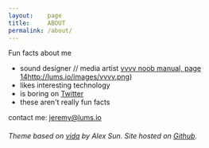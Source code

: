 ```yaml
---
layout:    page
title:     ABOUT
permalink: /about/
---
```


Fun facts about me

- sound designer // media artist [vvvv noob manual, page 14](https://twitter.com/lumsdnb)http://lums.io/images/vvvv.png)
- likes interesting technology
- is boring on [Twitter](https://twitter.com/lumsdnb)
- these aren't really fun facts

contact me: jeremy@lums.io

###### Theme based on [vida](https://github.com/syaning/vida) by Alex Sun. Site hosted on [Github](https://pages.github.com/).